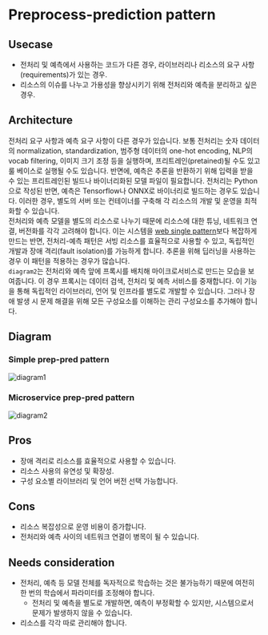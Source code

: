# Preprocess-prediction pattern

## Usecase
- 전처리 및 예측에서 사용하는 코드가 다른 경우, 라이브러리나 리소스의 요구 사항(requirements)가 있는 경우.
- 리소스의 이슈를 나누고 가용성을 향상시키기 위해 전처리와 예측을 분리하고 싶은 경우.

## Architecture
전처리 요구 사항과 예측 요구 사항이 다른 경우가 있습니다. 보통 전처리는 숫자 데이터의 normalization, standardization, 범주형 데이터의 one-hot encoding, NLP의 vocab filtering, 이미지 크기 조정 등을 실행하며, 프리트레인(pretained)될 수도 있고 룰 베이스로 실행될 수도 있습니다. 반면에, 예측은 추론을 반환하기 위해 입력을 받을 수 있는 프리트레인된 빌드나 바이너리화된 모델 파일이 필요합니다. 전처리는 Python으로 작성된 반면, 예측은 Tensorflow나 ONNX로 바이너리로 빌드하는 경우도 있습니다. 이러한 경우, 별도의 서버 또는 컨테이너를 구축해 각 리소스의 개발 및 운영을 최적화할 수 있습니다. <br>
전처리와 예측 모델을 별도의 리소스로 나누기 때문에 리소스에 대한 튜닝, 네트워크 연결, 버전화를 각각 고려해야 합니다. 이는 시스템을 [web single pattern](../Web-single-pattern/design_ko.md)보다 복잡하게 만드는 반면, 전처리-예측 패턴은 서빙 리소스를 효율적으로 사용할 수 있고, 독립적인 개발과 장애 격리(fault isolation)를 가능하게 합니다. 추론을 위해 딥러닝을 사용하는 경우 이 패턴을 적용하는 경우가 많습니다. <br>
`diagram2`는 전처리와 예측 앞에 프록시를 배치해 마이크로서비스로 만드는 모습을 보여줍니다. 이 경우 프록시는 데이터 검색, 전처리 및 예측 서비스를 중재합니다. 이 기능을 통해 독립적인 라이브러리, 언어 및 인프라를 별도로 개발할 수 있습니다. 그러나 장애 발생 시 문제 해결을 위해 모든 구성요소를 이해하는 관리 구성요소를 추가해야 합니다.

## Diagram
### Simple prep-pred pattern
![diagram1](diagram1.png)

### Microservice prep-pred pattern
![diagram2](diagram2.png)

## Pros
- 장애 격리로 리소스를 효율적으로 사용할 수 있습니다.
- 리소스 사용의 유연성 및 확장성.
- 구성 요소별 라이브러리 및 언어 버전 선택 가능합니다.

## Cons
- 리소스 복잡성으로 운영 비용이 증가합니다.
- 전처리와 예측 사이의 네트워크 연결이 병목이 될 수 있습니다.

## Needs consideration
- 전처리, 예측 등 모델 전체를 독자적으로 학습하는 것은 불가능하기 때문에 여전히 한 번의 학습에서 파라미터를 조정해야 합니다.
	- 전처리 및 예측을 별도로 개발하면, 예측이 부정확할 수 있지만, 시스템으로서 문제가 발생하지 않을 수 있습니다.
- 리소스를 각각 따로 관리해야 합니다.
